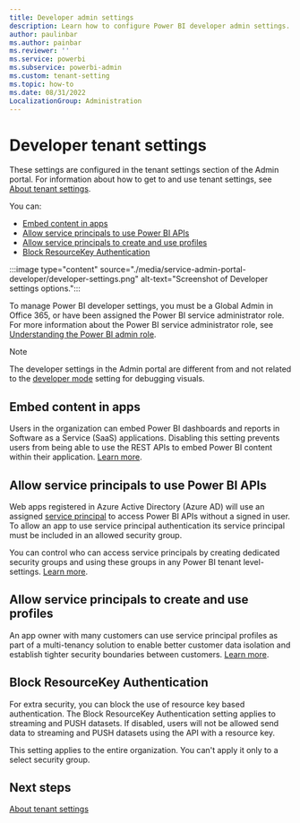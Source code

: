 ```yaml
---
title: Developer admin settings
description: Learn how to configure Power BI developer admin settings.
author: paulinbar
ms.author: painbar
ms.reviewer: ''
ms.service: powerbi
ms.subservice: powerbi-admin
ms.custom: tenant-setting
ms.topic: how-to
ms.date: 08/31/2022
LocalizationGroup: Administration
---
```


# Developer tenant settings

These settings are configured in the tenant settings section of the Admin portal. For information about how to get to and use tenant settings, see [About tenant settings](service-admin-portal-about-tenant-settings.md).

You can:

* [Embed content in apps](#embed-content-in-apps)
* [Allow service principals to use Power BI APIs](#allow-service-principals-to-use-power-bi-apis)
* [Allow service principals to create and use profiles](#allow-service-principals-to-create-and-use-profiles)
* [Block ResourceKey Authentication](#block-resourcekey-authentication)

:::image type="content" source="./media/service-admin-portal-developer/developer-settings.png" alt-text="Screenshot of Developer settings options.":::

To manage Power BI developer settings, you must be a Global Admin in Office 365, or have been assigned the Power BI service administrator role. For more information about the Power BI service administrator role, see [Understanding the Power BI admin role](service-admin-role.md).

>[!NOTE]
>The developer settings in the Admin portal are different from and not related to the [developer mode](../developer/visuals/environment-setup.md#set-up-power-bi-service-for-developing-a-visual) setting for debugging visuals.

## Embed content in apps

Users in the organization can embed Power BI dashboards and reports in Software as a Service (SaaS) applications. Disabling this setting prevents users from being able to use the REST APIs to embed Power BI content within their application. [Learn more](../developer/embedded/embedded-analytics-power-bi.md).

## Allow service principals to use Power BI APIs

Web apps registered in Azure Active Directory (Azure AD) will use an assigned [service principal](../developer/embedded/pbi-glossary.md#service-principal) to access Power BI APIs without a signed in user. To allow an app to use service principal authentication its service principal must be included in an allowed security group.

You can control who can access service principals by creating dedicated security groups and using these groups in any Power BI tenant level-settings. [Learn more](../developer/embedded/embed-service-principal.md).

## Allow service principals to create and use profiles

An app owner with many customers can use service principal profiles as part of a multi-tenancy solution to enable better customer data isolation and establish tighter security boundaries between customers. [Learn more](../developer/embedded/embed-multi-tenancy.md).

## Block ResourceKey Authentication

For extra security, you can block the use of resource key based authentication. The Block ResourceKey Authentication setting applies to streaming and PUSH datasets. If disabled, users will not be allowed send data to streaming and PUSH datasets using the API with a resource key.  

This setting applies to the entire organization. You can't apply it only to a select security group.

## Next steps

[About tenant settings](service-admin-portal-about-tenant-settings.md)
